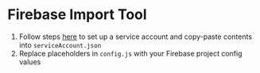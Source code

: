 # Firebase Import Tool

1. Follow steps [here](https://sharma-vikashkr.medium.com/firebase-how-to-setup-a-firebase-service-account-836a70bb6646) to set up a service account and copy-paste contents into `serviceAccount.json`
2. Replace placeholders in `config.js` with your Firebase project config values
